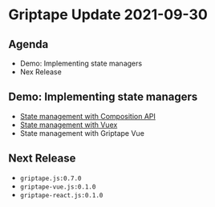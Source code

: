 # Griptape Update 2021-09-30

## Agenda

- Demo: Implementing state managers
- Nex Release

## Demo: Implementing state managers

- [State management with Composition API](https://github.com/stakeordie/griptape-sm-composition-api)
- [State management with Vuex](https://github.com/stakeordie/griptape-sm-vuex)
- State management with Griptape Vue

## Next Release

- `griptape.js:0.7.0`
- `griptape-vue.js:0.1.0`
- `griptape-react.js:0.1.0`
